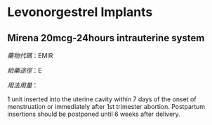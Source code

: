 # Levonorgestrel Implants

## Mirena 20mcg-24hours intrauterine system

*藥物代碼*：EMIR

*給藥途徑*：E

*用法用量*：

1 unit inserted into the uterine cavity within 7 days of the onset of menstruation or immediately after 1st trimester abortion. Postpartum insertions should be postponed until 6 weeks after delivery.


